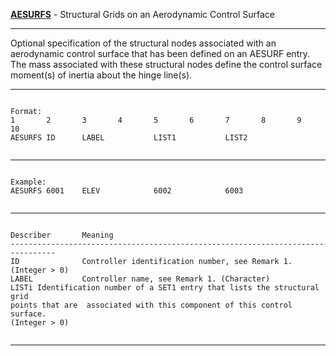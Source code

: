 __**[AESURFS](https://help.hexagonmi.com/bundle/MSC_Nastran_2022.4/page/Nastran_Combined_Book/qrg/bulkab/TOC.AESURFS.xhtml)**__   -   Structural Grids on an Aerodynamic Control Surface

--------------------------------------------------------------------------------
Optional specification of the structural nodes associated with an aerodynamic control surface that has been defined on an AESURF entry. The mass associated with these structural nodes define the control surface moment(s) of inertia about the hinge line(s).

--------------------------------------------------------------------------------
```text

Format:
1       2       3       4       5       6       7       8       9       10      
AESURFS ID      LABEL           LIST1           LIST2   


```

--------------------------------------------------------------------------------
```text

Example:
AESURFS 6001    ELEV            6002            6003    


```

--------------------------------------------------------------------------------
```text

Describer       Meaning         
--------------------------------------------------------------------------------
ID              Controller identification number, see Remark 1. (Integer > 0)
LABEL           Controller name, see Remark 1. (Character)
LISTi Identification number of a SET1 entry that lists the structural grid
points that are  associated with this component of this control surface.
(Integer > 0)


```

--------------------------------------------------------------------------------
